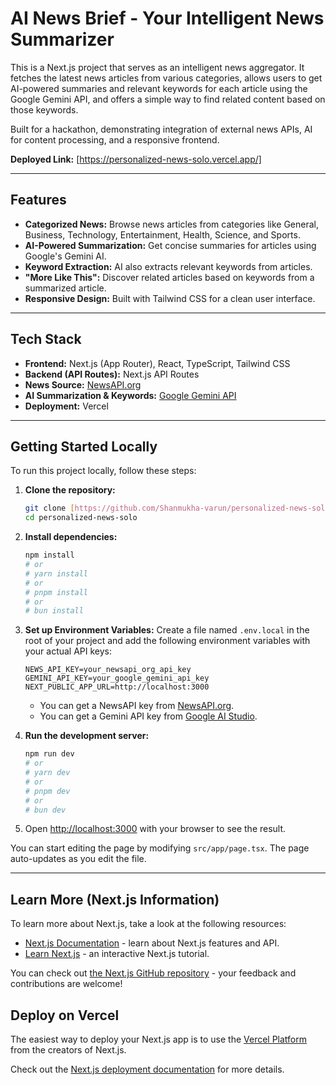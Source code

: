 # AI News Brief - Your Intelligent News Summarizer

This is a Next.js project that serves as an intelligent news aggregator. It fetches the latest news articles from various categories, allows users to get AI-powered summaries and relevant keywords for each article using the Google Gemini API, and offers a simple way to find related content based on those keywords.

Built for a hackathon, demonstrating integration of external news APIs, AI for content processing, and a responsive frontend.

**Deployed Link:** [https://personalized-news-solo.vercel.app/] 

---

## Features

* **Categorized News:** Browse news articles from categories like General, Business, Technology, Entertainment, Health, Science, and Sports.
* **AI-Powered Summarization:** Get concise summaries for articles using Google's Gemini AI.
* **Keyword Extraction:** AI also extracts relevant keywords from articles.
* **"More Like This":** Discover related articles based on keywords from a summarized article.
* **Responsive Design:** Built with Tailwind CSS for a clean user interface.

---

## Tech Stack

* **Frontend:** Next.js (App Router), React, TypeScript, Tailwind CSS
* **Backend (API Routes):** Next.js API Routes
* **News Source:** [NewsAPI.org](https://newsapi.org/)
* **AI Summarization & Keywords:** [Google Gemini API](https://ai.google.dev/docs/gemini_api_overview)
* **Deployment:** Vercel

---

## Getting Started Locally

To run this project locally, follow these steps:

1.  **Clone the repository:**
    ```bash
    git clone [https://github.com/Shanmukha-varun/personalized-news-solo.git](https://github.com/Shanmukha-varun/personalized-news-solo.git)
    cd personalized-news-solo
    ```

2.  **Install dependencies:**
    ```bash
    npm install
    # or
    # yarn install
    # or
    # pnpm install
    # or
    # bun install
    ```

3.  **Set up Environment Variables:**
    Create a file named `.env.local` in the root of your project and add the following environment variables with your actual API keys:
    ```env
    NEWS_API_KEY=your_newsapi_org_api_key
    GEMINI_API_KEY=your_google_gemini_api_key
    NEXT_PUBLIC_APP_URL=http://localhost:3000
    ```
    * You can get a NewsAPI key from [NewsAPI.org](https://newsapi.org/).
    * You can get a Gemini API key from [Google AI Studio](https://aistudio.google.com/).

4.  **Run the development server:**
    ```bash
    npm run dev
    # or
    # yarn dev
    # or
    # pnpm dev
    # or
    # bun dev
    ```

5.  Open [http://localhost:3000](http://localhost:3000) with your browser to see the result.

You can start editing the page by modifying `src/app/page.tsx`. The page auto-updates as you edit the file.

---

## Learn More (Next.js Information)

To learn more about Next.js, take a look at the following resources:

* [Next.js Documentation](https://nextjs.org/docs) - learn about Next.js features and API.
* [Learn Next.js](https://nextjs.org/learn) - an interactive Next.js tutorial.

You can check out [the Next.js GitHub repository](https://github.com/vercel/next.js/) - your feedback and contributions are welcome!

## Deploy on Vercel

The easiest way to deploy your Next.js app is to use the [Vercel Platform](https://vercel.com/new?utm_medium=default-template&filter=next.js&utm_source=create-next-app&utm_campaign=create-next-app-readme) from the creators of Next.js.

Check out the [Next.js deployment documentation](https://nextjs.org/docs/deployment) for more details.